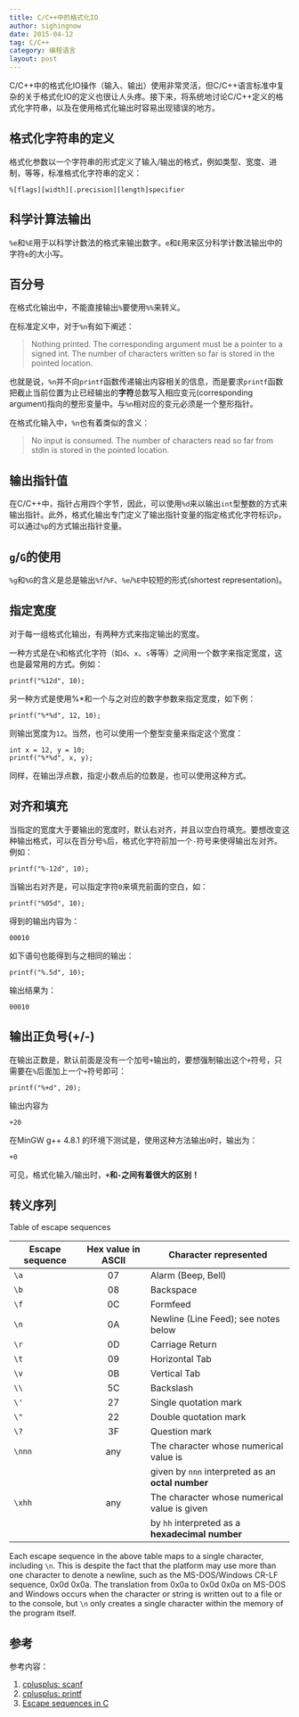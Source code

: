```yaml
---
title: C/C++中的格式化IO
author: sighingnow
date: 2015-04-12
tag: C/C++
category: 编程语言
layout: post
---
```


C/C++中的格式化IO操作（输入、输出）使用非常灵活，但C/C++语言标准中复杂的关于格式化IO的定义也很让人头疼。接下来，将系统地讨论C/C++定义的格式化字符串，以及在使用格式化输出时容易出现错误的地方。

格式化字符串的定义
------------------

格式化参数以一个字符串的形式定义了输入/输出的格式，例如类型、宽度、进制，等等，标准格式化字符串的定义：

    %[flags][width][.precision][length]specifier

<!--more-->

科学计算法输出
---------------

`%e`和`%E`用于以科学计数法的格式来输出数字。`e`和`E`用来区分科学计数法输出中的字符`e`的大小写。

百分号
--------

在格式化输出中，不能直接输出`%`要使用`%%`来转义。

在标准定义中，对于`%n`有如下阐述：

> Nothing printed.
> The corresponding argument must be a pointer to a signed int.
> The number of characters written so far is stored in the pointed location.

也就是说，`%n`并不向`printf`函数传递输出内容相关的信息，而是要求`printf`函数把截止当前位置为止已经输出的**字符**总数写入相应变元(corresponding argument)指向的整形变量中。与`%n`相对应的变元必须是一个整形指针。

在格式化输入中，`%n`也有着类似的含义：

> No input is consumed.
> The number of characters read so far from stdin is stored in the pointed location.

输出指针值
----------

在C/C++中，指针占用四个字节，因此，可以使用`%d`来以输出`int`型整数的方式来输出指针。此外，格式化输出专门定义了输出指针变量的指定格式化字符标识`p`，可以通过`%p`的方式输出指针变量。

`g`/`G`的使用
-------------

`%g`和`%G`的含义是总是输出`%f`/`%F`、`%e`/`%E`中较短的形式(shortest representation)。

指定宽度
---------

对于每一组格式化输出，有两种方式来指定输出的宽度。

一种方式是在`%`和格式化字符（如`d`、`x`、`s`等等）之间用一个数字来指定宽度，这也是最常用的方式。例如：

    printf("%12d", 10);

另一种方式是使用%*和一个与之对应的数字参数来指定宽度，如下例：

    printf("%*%d", 12, 10);

则输出宽度为`12`。当然，也可以使用一个整型变量来指定这个宽度：

    int x = 12, y = 10;
    printf("%*%d", x, y);

同样，在输出浮点数，指定小数点后的位数是，也可以使用这种方式。

对齐和填充
----------

当指定的宽度大于要输出的宽度时，默认右对齐，并且以空白符填充。要想改变这种输出格式，可以在百分号`%`后，格式化字符前加一个`-`符号来使得输出左对齐。例如：

    printf("%-12d", 10);

当输出右对齐是，可以指定字符`0`来填充前面的空白，如：

    printf("%05d", 10);

得到的输出内容为：

    00010

如下语句也能得到与之相同的输出：

    printf("%.5d", 10);

输出结果为：

    00010

输出正负号(+/-)
----------------

在输出正数是，默认前面是没有一个加号`+`输出的，要想强制输出这个`+`符号，只需要在`%`后面加上一个`+`符号即可：

    printf("%+d", 20);

输出内容为

    +20

在MinGW g++ 4.8.1 的环境下测试是，使用这种方法输出`0`时，输出为：

    +0

可见，格式化输入/输出时，**`+`和`-`之间有着很大的区别！**

转义序列
-------

Table of escape sequences

| Escape sequence   | Hex value in ASCII  | Character represented                             |
|-------------------|:-------------------:|---------------------------------------------------|
| `\a`              | 07                  | Alarm (Beep, Bell)                                |
| `\b`              | 08                  | Backspace                                         |
| `\f`              | 0C                  | Formfeed                                          |
| `\n`              | 0A                  | Newline (Line Feed); see notes below              |
| `\r`              | 0D                  | Carriage Return                                   |
| `\t`              | 09                  | Horizontal Tab                                    |
| `\v`              | 0B                  | Vertical Tab                                      |
| `\\`              | 5C                  | Backslash                                         |
| `\'`              | 27                  | Single quotation mark                             |
| `\"`              | 22                  | Double quotation mark                             |
| `\?`              | 3F                  | Question mark                                     |
| `\nnn`            | any                 | The character whose numerical value is            |
|                   |                     | given by `nnn` interpreted as an **octal number** |
| `\xhh`            | any                 | The character whose numerical value is given      |
|                   |                     | by `hh` interpreted as a **hexadecimal number**   |

Each escape sequence in the above table maps to a single character, including `\n`. This is despite the fact that the platform may use more than one character to denote a newline, such as the MS-DOS/Windows CR-LF sequence, 0x0d 0x0a. The translation from 0x0a to 0x0d 0x0a on MS-DOS and Windows occurs when the character or string is written out to a file or to the console, but `\n` only creates a single character within the memory of the program itself.

参考
----

参考内容：

1. [cplusplus: scanf](http://www.cplusplus.com/reference/cstdio/scanf/)
2. [cplusplus: printf](http://www.cplusplus.com/reference/cstdio/printf/)
3. [Escape sequences in C](https://en.wikipedia.org/wiki/Escape_sequences_in_C)


